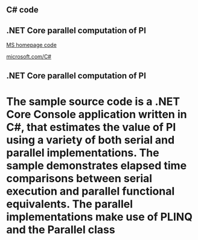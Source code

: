 
## C# code
## .NET Core parallel computation of PI

[MS homepage code](https://github.com/dotnet/samples/tree/main/csharp/parallel/ComputePi)

[microsoft.com/C#](https://docs.microsoft.com/en-us/samples/dotnet/samples/parallel-programming-compute-pi-cs/)

## .NET Core parallel computation of PI


# The sample source code is a .NET Core Console application written in C#, that estimates the value of PI using a variety of both serial and parallel implementations. The sample demonstrates elapsed time comparisons between serial execution and parallel functional equivalents. The parallel implementations make use of PLINQ and the Parallel class

